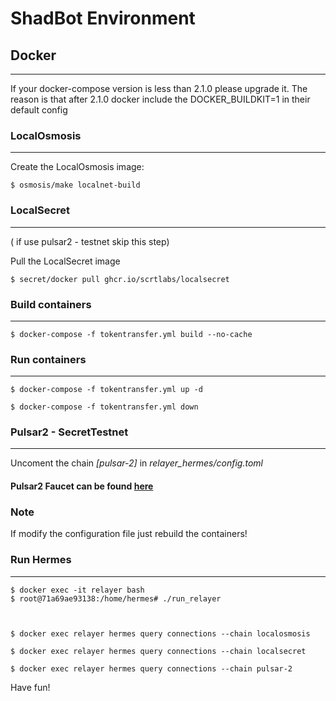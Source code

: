 # ShadBot Environment #

## Docker ##
---
If your docker-compose version is less than 2.1.0 please upgrade it. 
The reason is that after 2.1.0 docker include the DOCKER_BUILDKIT=1 in their default config

### LocalOsmosis ###
---
Create the LocalOsmosis image: 
```
$ osmosis/make localnet-build
```

### LocalSecret ###
 ---
( if use pulsar2 - testnet skip this step)


Pull the LocalSecret image
```
$ secret/docker pull ghcr.io/scrtlabs/localsecret
```

### Build containers ###
---
```
$ docker-compose -f tokentransfer.yml build --no-cache
```

### Run containers ###
---
``` 
$ docker-compose -f tokentransfer.yml up -d

$ docker-compose -f tokentransfer.yml down 
```

### Pulsar2 - SecretTestnet ###
---

Uncoment the chain _[pulsar-2]_ in _relayer_hermes/config.toml_
#### Pulsar2 Faucet can be found [here](https://faucet.pulsar.scrttestnet.com/)

### Note ###
If modify the configuration file just rebuild the containers!

### Run Hermes ###
---

```
$ docker exec -it relayer bash
$ root@71a69ae93138:/home/hermes# ./run_relayer



```

``` 
$ docker exec relayer hermes query connections --chain localosmosis 

$ docker exec relayer hermes query connections --chain localsecret

$ docker exec relayer hermes query connections --chain pulsar-2

```

Have fun!
